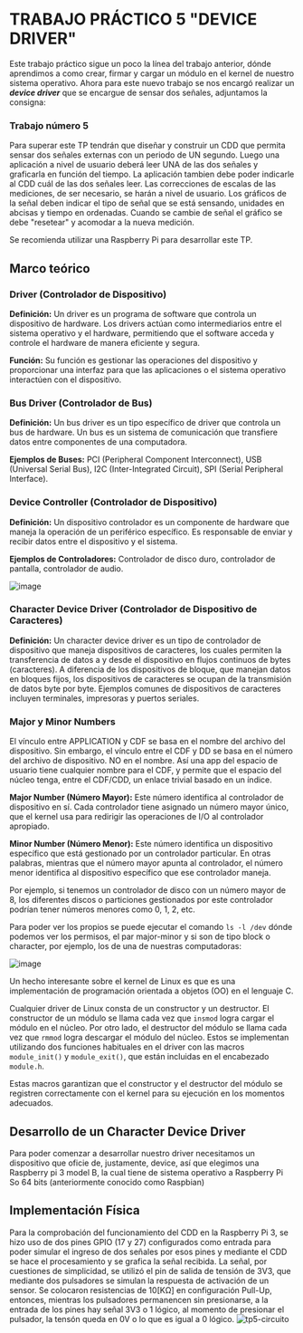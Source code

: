 # TRABAJO PRÁCTICO 5 "DEVICE DRIVER"
Este trabajo práctico sigue un poco la línea del trabajo anterior, dónde aprendimos a como crear, firmar y cargar un módulo en el kernel de nuestro sistema operativo. Ahora para este nuevo trabajo se nos encargó realizar un *__device driver__* que se encargue de sensar dos señales, adjuntamos la consigna:

### Trabajo número 5
Para superar este TP tendrán que diseñar y construir un CDD que permita sensar dos señales externas con un periodo de UN segundo. Luego una aplicación a nivel de usuario deberá leer UNA de las dos señales y graficarla en función del tiempo. La aplicación tambien debe poder indicarle al CDD cuál de las dos señales leer. Las correcciones de escalas de las mediciones, de ser necesario, se harán a nivel de usuario. Los gráficos de la señal deben indicar el tipo de señal que se
está sensando, unidades en abcisas y tiempo en ordenadas. Cuando se cambie de señal el gráfico se debe "resetear" y acomodar a la nueva medición.

Se recomienda utilizar una Raspberry Pi para desarrollar este TP.

## Marco teórico
### Driver (Controlador de Dispositivo)

**Definición:** Un driver es un programa de software que controla un dispositivo de hardware. Los drivers actúan como intermediarios entre el sistema operativo y el hardware, permitiendo que el software acceda y controle el hardware de manera eficiente y segura.

**Función:** Su función es gestionar las operaciones del dispositivo y proporcionar una interfaz para que las aplicaciones o el sistema operativo interactúen con el dispositivo.

### Bus Driver (Controlador de Bus)

**Definición:** Un bus driver es un tipo específico de driver que controla un bus de hardware. Un bus es un sistema de comunicación que transfiere datos entre componentes de una computadora.

**Ejemplos de Buses:** PCI (Peripheral Component Interconnect), USB (Universal Serial Bus), I2C (Inter-Integrated Circuit), SPI (Serial Peripheral Interface).

### Device Controller (Controlador de Dispositivo)

**Definición:** Un dispositivo controlador es un componente de hardware que maneja la operación de un periférico específico. Es responsable de enviar y recibir datos entre el dispositivo y el sistema.

**Ejemplos de Controladores:** Controlador de disco duro, controlador de pantalla, controlador de audio.

![image](https://github.com/rodriguezzfran/SISCOMP_TP5/assets/122646722/fae0d2b0-fea5-4621-b96d-f23cb557f740)

### Character Device Driver (Controlador de Dispositivo de Caracteres)

**Definición:** Un character device driver es un tipo de controlador de dispositivo que maneja dispositivos de caracteres, los cuales permiten la transferencia de datos a y desde el dispositivo en flujos continuos de bytes (caracteres). A diferencia de los dispositivos de bloque, que manejan datos en bloques fijos, los dispositivos de caracteres se ocupan de la transmisión de datos byte por byte. Ejemplos comunes de dispositivos de caracteres incluyen terminales, impresoras y puertos seriales.

### Major y Minor Numbers

El vínculo entre APPLICATION y CDF se basa en el nombre del archivo del dispositivo. Sin embargo, el vínculo entre el CDF y DD se basa en el número del archivo de dispositivo. NO en el nombre. 
Así una app del espacio de usuario tiene cualquier nombre para el CDF, y permite que el espacio del núcleo tenga, entre el CDF/CDD, un enlace trivial basado en un índice.

**Major Number (Número Mayor):** Este número identifica al controlador de dispositivo en sí. Cada controlador tiene asignado un número mayor único, que el kernel usa para redirigir las operaciones de I/O al controlador apropiado.

**Minor Number (Número Menor):** Este número identifica un dispositivo específico que está gestionado por un controlador particular. En otras palabras, mientras que el número mayor apunta al controlador, el número menor identifica al dispositivo específico que ese controlador maneja.

Por ejemplo, si tenemos un controlador de disco con un número mayor de 8, los diferentes discos o particiones gestionados por este controlador podrían tener números menores como 0, 1, 2, etc.

Para poder ver los propios se puede ejecutar el comando `ls -l /dev` dónde podemos ver los permisos, el par major-minor y si son de tipo block o character, por ejemplo, los de una de nuestras computadoras:

![image](https://github.com/rodriguezzfran/SISCOMP_TP5/assets/122646722/9046dbb3-70ab-4816-9724-aa2e6a8ce307)

Un hecho interesante sobre el kernel de Linux es que es una implementación de programación orientada a objetos (OO) en el lenguaje C. 

Cualquier driver de Linux consta de un constructor y un destructor. El constructor de un módulo se llama cada vez que `insmod` logra cargar el módulo en el núcleo. Por otro lado, el destructor del módulo se llama cada vez que `rmmod` logra descargar el módulo del núcleo. Estos se implementan utilizando dos funciones habituales en el driver con las macros `module_init()` y `module_exit()`, que están incluidas en el encabezado `module.h`.

Estas macros garantizan que el constructor y el destructor del módulo se registren correctamente con el kernel para su ejecución en los momentos adecuados.

## Desarrollo de un Character Device Driver

Para poder comenzar a desarrollar nuestro driver necesitamos un dispositivo que oficie de, justamente, device, así que elegimos una Raspberry pi 3 model B, la cual tiene de sistema operativo a Raspberry Pi So 64 bits (anteriormente conocido como Raspbian)

## Implementación Física
Para la comprobación del funcionamiento del CDD en la Raspberry Pi 3, se hizo uso de dos pines GPIO (17 y 27) configurados como entrada para poder simular el ingreso de dos señales por esos pines y mediante el CDD se hace el procesamiento y se grafica la señal recibida.
La señal, por cuestiones de simplicidad, se utilizó el pin de salida de tensión de 3V3, que mediante dos pulsadores se simulan la respuesta de activación de un sensor.
Se colocaron resistencias de 10[KΩ] en configuración Pull-Up, entonces, mientras los pulsadores permanencen sin presionarse, a la entrada de los pines hay señal 3V3 o 1 lógico, al momento de presionar el pulsador, la tensón queda en 0V o lo que es igual a 0 lógico. 
![tp5-circuito](https://github.com/rodriguezzfran/SISCOMP_TP5/assets/103122420/9f6298e1-99eb-4d54-9394-b98b62e0ad9d)

 

